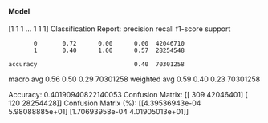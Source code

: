 #### Model
[1 1 1 ... 1 1 1]
Classification Report:
              precision    recall  f1-score   support

           0       0.72      0.00      0.00  42046710
           1       0.40      1.00      0.57  28254548

    accuracy                           0.40  70301258
   macro avg       0.56      0.50      0.29  70301258
weighted avg       0.59      0.40      0.23  70301258

Accuracy: 0.40190940822140053
Confusion Matrix:
[[     309 42046401]
 [     120 28254428]]
Confusion Matrix (%):
[[4.39536943e-04 5.98088885e+01]
 [1.70693958e-04 4.01905013e+01]]
